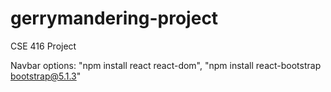 # gerrymandering-project
CSE 416 Project

Navbar options: "npm install react react-dom", "npm install react-bootstrap bootstrap@5.1.3" <br />
